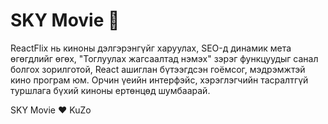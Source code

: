 # SKY Movie 🎥

ReactFlix нь киноны дэлгэрэнгүйг харуулах, SEO-д динамик мета өгөгдлийг өгөх, "Тоглуулах жагсаалтад нэмэх" зэрэг функцуудыг санал болгох зорилготой, React ашиглан бүтээгдсэн гоёмсог, мэдрэмжтэй кино програм юм. Орчин үеийн интерфэйс, хэрэглэгчийн тасралтгүй туршлага бүхий киноны ертөнцөд шумбаарай.

SKY Movie ❤️ KuZo
